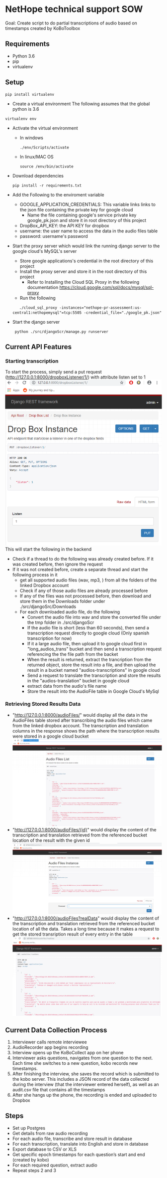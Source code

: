  # NetHope technical support SOW
Goal: Create script to do partial transcriptions of audio based on timestamps created by KoBoToolbox

## Requirements
- Python 3.6
- pip
- virtualenv

## Setup
````
pip install virtualenv
````
- Create a virtual environment
The following assumes that the global python is 3.6
````
virtualenv env
````
- Activate the virtual environment
    - In windows
        ````
        ./env/Scripts/activate
        ````
    - In linux/MAC OS
        ````
        source /env/bin/activate
        ````
- Download dependencies
  ````
  pip install -r requirements.txt
  ````
- Add the Following to the enviroment variable 
    - GOOGLE_APPLICATION_CREDENTIALS: This variable links links to the json file
 containing the private key for google cloud
        * Name the file containing google's service private key google_pk.json and store it in root directory of this project
    - DropBox_API_KEY: the API KEY for dropbox
    - username: the user name to access the data in the audio files table
    - password: username's password
    
- Start the proxy server which would link the running django server to the google cloud's MySQL's server
    - Store google applications's credential in the root directory of this project
    - Install the proxy server and store it in the root directory of this project
        - Refer to Installing the Cloud SQL Proxy in the following documentation https://cloud.google.com/sql/docs/mysql/sql-proxy
    - Run the following
    ```
       ./cloud_sql_proxy -instances="nethope-pr-assessment:us-central1:nethopemysql"=tcp:5505 -credential_file="./google_pk.json"
    ```
- Start the django server
    ```
     python ./src/djangoScr/manage.py runserver
    ```
    
## Current API Features
###  Starting transcription
To start the process, simply send a put request (http://127.0.0.1:8000/dropboxListener/1/) with attribute listen set to 1 
![Image description](./images/process-start.PNG)
This will start the following in the backend
 - Check if a thread to do the following was already created before. If it was created before, then ignore the request
 - If it was not created before, create a separate thread and start the following process in it
    - get all supported audio files (wav, mp3, ) from all the folders of the linked Dropbox account
    - Check if any of those audio files are already processed before
    - If any of the files was not processed before, then download and store them in the Downloads folder under ./src/djangoSrc/Downloads
    - For each downloaded audio file, do the following
        - Convert the audio file into wav and store the converted file under the tmp folder in ./src/djangoScr
        - If the audio file is short (less than 60 seconds), then send a transcription request directly to google cloud (Only spanish transcription for now)
        - If it a large audio file, then upload it to google cloud first in "long_audios_trans" bucket and then send a transcription request referencing the the file path from the backet
        - When the result is returned, extract the trancription from the returned object, store the result into a file, and then upload the result in a bucket named "audios-transcriptions" in google cloud
        - Send a request to translate the transcription and store the results in the "audios-translation" bucket in google cloud
        - extract data from the audio's file name
        - Store the result into the AudioFile table in Google Cloud's MySql

### Retrieving Stored Results Data
- "http://127.0.0.1:8000/audioFiles/" would display all the data in the AudioFiles table stored after 
   transcribing the audio files which came from the linked dropbox account. The transcription and translation columns in
   the response shows the path where the transcription results were stored in a google cloud bucket
![Image description](./images/displaying-all-data.PNG)
-  "http://127.0.0.1:8000/audioFiles/{id}" would display the content of the transcription and translation retrieved from 
     the referenced bucket location of the result with the given id 
  ![Image description](./images/specific-data.PNG)
- "http://127.0.0.1:8000/audioFiles?realData" would display the content of the transcription and translation retrieved from 
     the referenced bucket location of all the data. Takes a long time because it makes a request to get the stored transription result
      of every entry in the table
![Image description](./images/displaying-all-real-data.PNG)

## Current Data Collection Process
1. Interviewer calls remote interviewee
2. AudioRecorder app begins recording
3. Interview opens up the KoBoCollect app on her phone
4. Interviewer asks questions, navigates from one question to the next. Each time she switches to a new question, kobo records new timestamps.
5. After finishing the interview, she saves the record which is submitted to the kobo server. This includes a JSON record of the data collected during the interview (that the interviewer entered herself), as well as an audit.csv file that contains all the timestamps
6. After she hangs up the phone, the recording is ended and uploaded to Dropbox

## Steps
- Set up Postgres
- Get details from raw audio recording
- For each audio file, transcribe and store result in database
- For each transcription, translate into English and store in database
- Export database to CSV or XLS
- Get specific epoch timestamps for each question’s start and end (created by kobo)
- For each required question, extract audio
- Repeat steps 2 and 3
